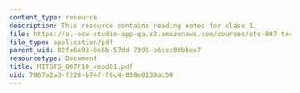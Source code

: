 ```yaml
---
content_type: resource
description: This resource contains reading notes for class 1.
file: https://ol-ocw-studio-app-qa.s3.amazonaws.com/courses/sts-007-technology-in-history-fall-2010/7867a2a3f220b74ff0c4838e0139ac50_MITSTS_007F10_read01.pdf
file_type: application/pdf
parent_uid: 02fa6a93-8e6b-57dd-7396-b6ccc08bbee7
resourcetype: Document
title: MITSTS_007F10_read01.pdf
uid: 7867a2a3-f220-b74f-f0c4-838e0139ac50
---
```

